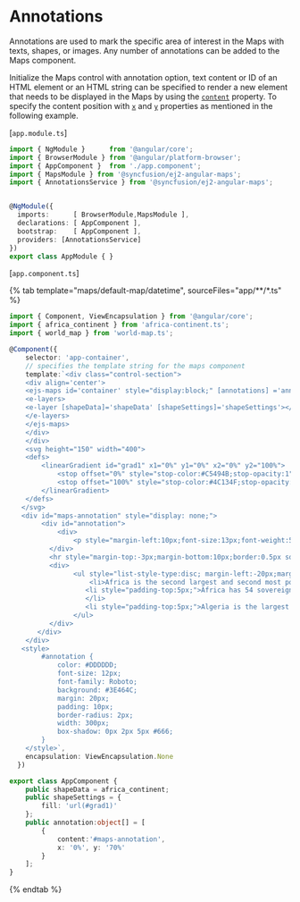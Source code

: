 # Annotations

Annotations are used to mark the specific area of interest in the Maps with texts, shapes, or images. Any number of annotations can be added to the Maps component.

Initialize the Maps control with annotation option, text content or ID of an HTML element or an HTML string can be specified to render a new element that needs to be displayed in the Maps by using the [`content`](../api/maps/annotationModel/#content) property. To specify the content position with [`x`](../api/maps/annotationModel/#x) and [`y`](../api/maps/annotationModel/#y) properties as mentioned in the following example.

[`app.module.ts`]

```typescript
import { NgModule }      from '@angular/core';
import { BrowserModule } from '@angular/platform-browser';
import { AppComponent }  from './app.component';
import { MapsModule } from '@syncfusion/ej2-angular-maps';
import { AnnotationsService } from '@syncfusion/ej2-angular-maps';


@NgModule({
  imports:      [ BrowserModule,MapsModule ],
  declarations: [ AppComponent ],
  bootstrap:    [ AppComponent ],
  providers: [AnnotationsService]
})
export class AppModule { }
```

[`app.component.ts`]

{% tab template="maps/default-map/datetime", sourceFiles="app/**/*.ts" %}

```typescript
import { Component, ViewEncapsulation } from '@angular/core';
import { africa_continent } from 'africa-continent.ts';
import { world_map } from 'world-map.ts';

@Component({
    selector: 'app-container',
    // specifies the template string for the maps component
    template:`<div class="control-section">
    <div align='center'>
    <ejs-maps id='container' style="display:block;" [annotations] ='annotation'>
    <e-layers>
    <e-layer [shapeData]='shapeData' [shapeSettings]='shapeSettings'></e-layer>
    </e-layers>
    </ejs-maps>
    </div>
    </div>
    <svg height="150" width="400">
    <defs>
        <linearGradient id="grad1" x1="0%" y1="0%" x2="0%" y2="100%">
            <stop offset="0%" style="stop-color:#C5494B;stop-opacity:1"></stop>
            <stop offset="100%" style="stop-color:#4C134F;stop-opacity:1"></stop>
        </linearGradient>
    </defs>
   </svg>
   <div id="maps-annotation" style="display: none;">
        <div id="annotation">
            <div>
                <p style="margin-left:10px;font-size:13px;font-weight:500">Facts about Africa</p>
          </div>
          <hr style="margin-top:-3px;margin-bottom:10px;border:0.5px solid #DDDDDD">
          <div>
                <ul style="list-style-type:disc; margin-left:-20px;margin-bottom:2px; font-weight:400">
                    <li>Africa is the second largest and second most populated continent in the world.</li>
                   <li style="padding-top:5px;">Africa has 54 sovereign states and 10 non-sovereign territories.
                   </li>
                   <li style="padding-top:5px;">Algeria is the largest country in Africa, where as Mayotte is the smallest.</li>
                </ul>
          </div>
       </div>
    </div>
   <style>
        #annotation {
            color: #DDDDDD;
            font-size: 12px;
            font-family: Roboto;
            background: #3E464C;
            margin: 20px;
            padding: 10px;
            border-radius: 2px;
            width: 300px;
            box-shadow: 0px 2px 5px #666;
        }
    </style>`,
    encapsulation: ViewEncapsulation.None
  })

export class AppComponent {
    public shapeData = africa_continent;
    public shapeSettings = {
        fill: 'url(#grad1)'
    };
    public annotation:object[] = [
        {
            content:'#maps-annotation',
            x: '0%', y: '70%'
        }
    ];
}
```

 {% endtab %}